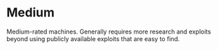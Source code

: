# Medium

Medium-rated machines. Generally requires more research and exploits beyond using publicly available exploits that are easy to find.&#x20;
